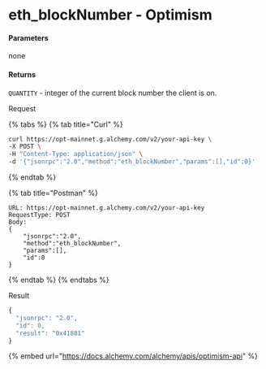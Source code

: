 # eth\_blockNumber - Optimism

#### Parameters

none

#### Returns

`QUANTITY` - integer of the current block number the client is on.

Request

{% tabs %}
{% tab title="Curl" %}
```bash
curl https://opt-mainnet.g.alchemy.com/v2/your-api-key \
-X POST \
-H "Content-Type: application/json" \
-d '{"jsonrpc":"2.0","method":"eth_blockNumber","params":[],"id":0}'
```
{% endtab %}

{% tab title="Postman" %}
```http
URL: https://opt-mainnet.g.alchemy.com/v2/your-api-key
RequestType: POST
Body: 
{
    "jsonrpc":"2.0",
    "method":"eth_blockNumber",
    "params":[],
    "id":0
}
```
{% endtab %}
{% endtabs %}

Result

```javascript
{
  "jsonrpc": "2.0",
  "id": 0,
  "result": "0x41881"
}
```

{% embed url="https://docs.alchemy.com/alchemy/apis/optimism-api" %}
